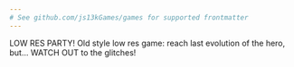 ```yaml
---
# See github.com/js13kGames/games for supported frontmatter
---
```

LOW RES PARTY! 
Old style low res game: reach last evolution of the hero, but... WATCH OUT to the glitches!